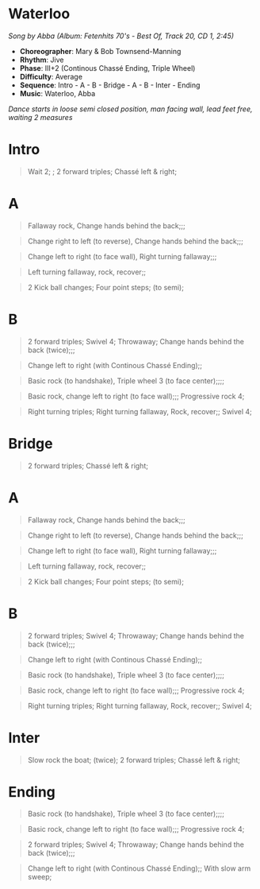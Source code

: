 # Waterloo
*Song by Abba (Album: Fetenhits 70's - Best Of, Track 20, CD 1, 2:45)*

* **Choreographer**: Mary & Bob Townsend-Manning
* **Rhythm**: Jive
* **Phase**: III+2 (Continous Chassé Ending, Triple Wheel)
* **Difficulty**: Average
* **Sequence**: Intro - A - B - Bridge - A - B - Inter - Ending
* **Music**: Waterloo, Abba

*Dance starts in loose semi closed position, man facing wall, lead feet free, waiting 2 measures*

# Intro

> Wait 2; ; 2 forward triples; Chassé left & right;

# A

> Fallaway rock, Change hands behind the back;;;

> Change right to left (to reverse), Change hands behind the back;;;

> Change left to right (to face wall), Right turning fallaway;;;

> Left turning fallaway, rock, recover;;

> 2 Kick ball changes; Four point steps; (to semi);

# B

> 2 forward triples; Swivel 4; Throwaway; Change hands behind the back (twice);;;

> Change left to right (with Continous Chassé Ending);;

> Basic rock (to handshake), Triple wheel 3 (to face center);;;;

> Basic rock, change left to right (to face wall);;; Progressive rock 4;

> Right turning triples; Right turning fallaway, Rock, recover;; Swivel 4;

# Bridge

> 2 forward triples; Chassé left & right;

# A

> Fallaway rock, Change hands behind the back;;;

> Change right to left (to reverse), Change hands behind the back;;;

> Change left to right (to face wall), Right turning fallaway;;;

> Left turning fallaway, rock, recover;;

> 2 Kick ball changes; Four point steps; (to semi);

# B

> 2 forward triples; Swivel 4; Throwaway; Change hands behind the back (twice);;;

> Change left to right (with Continous Chassé Ending);;

> Basic rock (to handshake), Triple wheel 3 (to face center);;;;

> Basic rock, change left to right (to face wall);;; Progressive rock 4;

> Right turning triples; Right turning fallaway, Rock, recover;; Swivel 4;

# Inter

> Slow rock the boat; (twice); 2 forward triples; Chassé left & right;

# Ending

> Basic rock (to handshake), Triple wheel 3 (to face center);;;;

> Basic rock, change left to right (to face wall);;; Progressive rock 4;

> 2 forward triples; Swivel 4; Throwaway; Change hands behind the back (twice);;;

> Change left to right (with Continous Chassé Ending);; With slow arm sweep;
